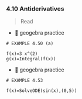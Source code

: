 ### 4.10 Antiderivatives

> Read


- 🎯 geogebra practice 

```
# EXAMPLE 4.50 (a)

f(x)=3 x^(2)
g(x)=Integral(f(x))
```


- 🎯 geogebra practice 

```
# EXAMPLE 4.53

f(x)=SolveODE(sin(x),(0,5))
```


